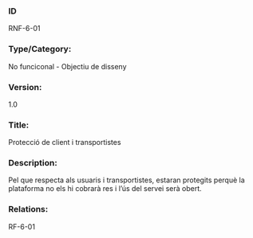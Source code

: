 ### ID

RNF-6-01

### Type/Category:

No funciconal - Objectiu de disseny

### Version:

1.0

### Title:

Protecció de client i transportistes

### Description:

Pel que respecta als usuaris i transportistes, estaran protegits perquè la plataforma
no els hi cobrarà res i l’ús del servei serà obert.

### Relations:

RF-6-01
